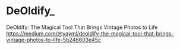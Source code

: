 # DeOldify_
DeOldify: The Magical Tool That Brings Vintage Photos to Life  
https://medium.com/@yayml/deoldify-the-magical-tool-that-brings-vintage-photos-to-life-5b246603e45c
